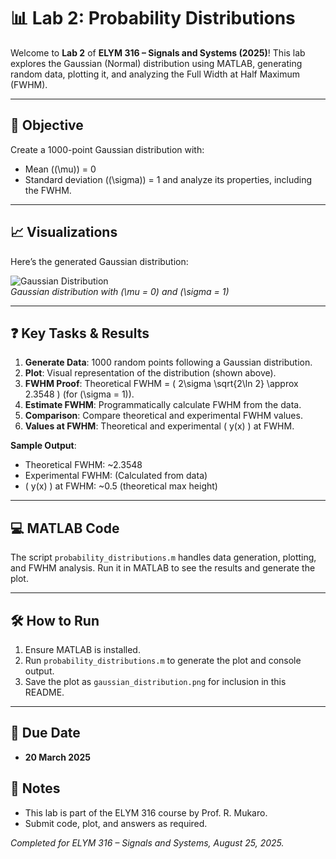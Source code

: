 # 📊 Lab 2: Probability Distributions

Welcome to **Lab 2** of **ELYM 316 – Signals and Systems (2025)**! This lab explores the Gaussian (Normal) distribution using MATLAB, generating random data, plotting it, and analyzing the Full Width at Half Maximum (FWHM).

---

## 🎯 Objective
Create a 1000-point Gaussian distribution with:
- Mean (\(\mu\)) = 0
- Standard deviation (\(\sigma\)) = 1
and analyze its properties, including the FWHM.

---

## 📈 Visualizations
Here’s the generated Gaussian distribution:

![Gaussian Distribution](gaussian_distribution.png)  
*Gaussian distribution with \(\mu = 0\) and \(\sigma = 1\)*

---

## ❓ Key Tasks & Results
1. **Generate Data**: 1000 random points following a Gaussian distribution.
2. **Plot**: Visual representation of the distribution (shown above).
3. **FWHM Proof**: Theoretical FWHM = \( 2\sigma \sqrt{2\ln 2} \approx 2.3548 \) (for \(\sigma = 1\)).
4. **Estimate FWHM**: Programmatically calculate FWHM from the data.
5. **Comparison**: Compare theoretical and experimental FWHM values.
6. **Values at FWHM**: Theoretical and experimental \( y(x) \) at FWHM.

**Sample Output**:
- Theoretical FWHM: ~2.3548
- Experimental FWHM: (Calculated from data)
- \( y(x) \) at FWHM: ~0.5 (theoretical max height)

---

## 💻 MATLAB Code
The script `probability_distributions.m` handles data generation, plotting, and FWHM analysis. Run it in MATLAB to see the results and generate the plot.

---

## 🛠️ How to Run
1. Ensure MATLAB is installed.
2. Run `probability_distributions.m` to generate the plot and console output.
3. Save the plot as `gaussian_distribution.png` for inclusion in this README.

---

## 📅 Due Date
- **20 March 2025**

## 📝 Notes
- This lab is part of the ELYM 316 course by Prof. R. Mukaro.
- Submit code, plot, and answers as required.

*Completed for ELYM 316 – Signals and Systems, August 25, 2025.*